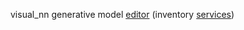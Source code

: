 visual\_nn generative model [editor](http://nneditor.herokuapp.com) (inventory [services](http://nneditor.herokuapp.com/xitrum/swagger-ui))
